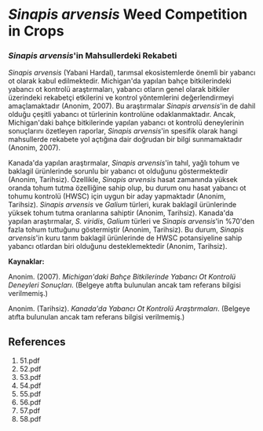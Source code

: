 # *Sinapis arvensis* Weed Competition in Crops

### *Sinapis arvensis*'in Mahsullerdeki Rekabeti

*Sinapis arvensis* (Yabani Hardal), tarımsal ekosistemlerde önemli bir yabancı ot olarak kabul edilmektedir. Michigan'da yapılan bahçe bitkilerindeki yabancı ot kontrolü araştırmaları, yabancı otların genel olarak bitkiler üzerindeki rekabetçi etkilerini ve kontrol yöntemlerini değerlendirmeyi amaçlamaktadır (Anonim, 2007). Bu araştırmalar *Sinapis arvensis*'in de dahil olduğu çeşitli yabancı ot türlerinin kontrolüne odaklanmaktadır. Ancak, Michigan'daki bahçe bitkilerinde yapılan yabancı ot kontrolü deneylerinin sonuçlarını özetleyen raporlar, *Sinapis arvensis*'in spesifik olarak hangi mahsullerde rekabete yol açtığına dair doğrudan bir bilgi sunmamaktadır (Anonim, 2007).

Kanada'da yapılan araştırmalar, *Sinapis arvensis*'in tahıl, yağlı tohum ve baklagil ürünlerinde sorunlu bir yabancı ot olduğunu göstermektedir (Anonim, Tarihsiz). Özellikle, *Sinapis arvensis* hasat zamanında yüksek oranda tohum tutma özelliğine sahip olup, bu durum onu hasat yabancı ot tohumu kontrolü (HWSC) için uygun bir aday yapmaktadır (Anonim, Tarihsiz). *Sinapis arvensis* ve *Galium* türleri, kurak baklagil ürünlerinde yüksek tohum tutma oranlarına sahiptir (Anonim, Tarihsiz). Kanada'da yapılan araştırmalar, *S. viridis*, *Galium* türleri ve *Sinapis arvensis*'in %70'den fazla tohum tuttuğunu göstermiştir (Anonim, Tarihsiz). Bu durum, *Sinapis arvensis*'in kuru tarım baklagil ürünlerinde de HWSC potansiyeline sahip yabancı otlardan biri olduğunu desteklemektedir (Anonim, Tarihsiz).

**Kaynaklar:**

Anonim. (2007). *Michigan'daki Bahçe Bitkilerinde Yabancı Ot Kontrolü Deneyleri Sonuçları*. (Belgeye atıfta bulunulan ancak tam referans bilgisi verilmemiş.)

Anonim. (Tarihsiz). *Kanada'da Yabancı Ot Kontrolü Araştırmaları*. (Belgeye atıfta bulunulan ancak tam referans bilgisi verilmemiş.)


## References

1. 51.pdf
2. 52.pdf
3. 53.pdf
4. 54.pdf
5. 55.pdf
6. 56.pdf
7. 57.pdf
8. 58.pdf

